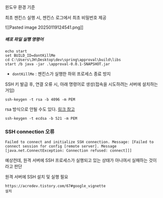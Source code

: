 
윈도우 환경 기준


최초 젠킨스 실행 시, 젠킨스 로그에서 최초 비밀번호 제공

![[Pasted image 20250119124541.png]]


##### 배포 파일 실행 명령어

```
echo start
set BUILD_ID=dontKillMe
cd C:\Users\JH\Desktop\dev\spring\approval\build\libs
start /b java -jar .\approval-0.0.1-SNAPSHOT.jar
```

- `dontKillMe` : 젠킨스가 실행한 하위 프로세스 종료 방지

SSH 키 발급 후, 연결 오류 시, 아래 명령어로 생성(접속을 시도하려는 서버에 설치하는거임)
```
ssh-keygen -t rsa -b 4096 -m PEM
```

rsa 방식으로 안될 수도 있다. [링크 참고](https://osg.kr/archives/718)

```
ssh-keygen -t ecdsa -b 521 -m PEM
```

### SSH connection 오류

```
Failed to connect and initialize SSH connection. Message: [Failed to connect session for config [remote server]. Message [java.net.ConnectException: Connection refused: connect]]]
```

예상컨데, 원격 서버에 SSH 프로세스가 실행되고 있는 상태가 아니여서 실패하는 것이라고 판단


원격 서버에 SSH 설치 및 실행 필요

```
https://acredev.tistory.com/67#google_vignette 
설치
```
